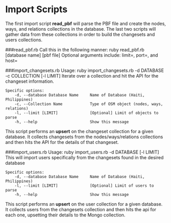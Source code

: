 Import Scripts
=============================
The first import script **read_pbf** will parse the PBF file and create the nodes, ways, and relations collections in the database.  The last two scripts will gather data from these collections in order to build the changesets and users collections.


###read_pbf.rb
	Call this in the following manner: 
		ruby read_pbf.rb [database name] [pbf file]
		Optional arguments include: limit=, port=, and host=




###import_changesets.rb
	Usage: ruby import_changesets.rb -d DATABASE -c COLLECTION  [-l LIMIT]
		Iterate over a collection and hit the API for the changeset information.

	Specific options:
	    -d, --database Database Name     Name of Database (Haiti, Philippines)
	    -c, --Collection Name            Type of OSM object (nodes, ways, relations)
	    -l, --limit [LIMIT]              [Optional] Limit of objects to parse
	    -h, --help                       Show this message

This script performs an **upsert** on the changeset collection for a given database.  It collects changesets from the nodes/ways/relations collections and then hits the API for the details of that changeset.



###import_users.rb
	Usage: ruby import_users.rb -d DATABASE  [-l LIMIT]
		This will import users specifically from the changesets found in the desired database
	
	Specific options:
	    -d, --database Database Name     Name of Database (Haiti, Philippines)
	    -l, --limit [LIMIT]              [Optional] Limit of users to parse
	    -h, --help                       Show this message

This script performs an **upsert** on the user collection for a given database.  It collects users from the changesets collection and then hits the api for each one, upsetting their details to the Mongo collection.

